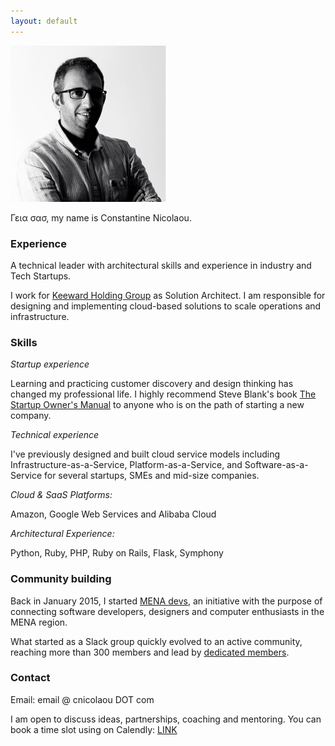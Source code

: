 ```yaml
---
layout: default
---
```


![](/assets/images/cnicolaou_portrait.jpg)

Γεια σασ, my name is Constantine Nicolaou.

### Experience

A technical leader with architectural skills and experience in industry and Tech Startups.

I work for [Keeward Holding Group](http://keeward.com/the-teams/) as Solution Architect. I am responsible for designing and implementing cloud-based solutions to scale operations and infrastructure.

### Skills

*Startup experience*

Learning and practicing customer discovery and design thinking has changed my professional life. I highly recommend Steve Blank's book [The Startup Owner's Manual](https://www.amazon.com/Startup-Owners-Manual-Step-Step/dp/0984999302) to anyone who is on the path of starting a new company.

*Technical experience*

I've previously designed and built cloud service models including Infrastructure-as-a-Service, Platform-as-a-Service, and Software-as-a-Service for several startups, SMEs and mid-size companies.

*Cloud & SaaS Platforms:*

Amazon, Google Web Services and Alibaba Cloud

*Architectural Experience:*

Python, Ruby, PHP, Ruby on Rails, Flask, Symphony

### Community building

Back in January 2015, I started [MENA devs](http://menadevs.com), an initiative with the purpose of connecting software developers, designers and computer enthusiasts in the MENA region.

What started as a Slack group quickly evolved to an active community, reaching more than 300 members and lead by [dedicated members](https://github.com/mena-devs).

### Contact

Email: email @ cnicolaou DOT com

I am open to discuss ideas, partnerships, coaching and mentoring. You can book a time slot using on Calendly:  [LINK](https://calendly.com/cnicolaou/30min/)
